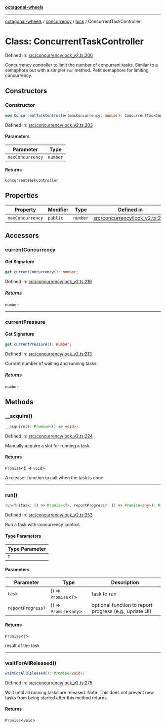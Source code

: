[**octagonal-wheels**](../../../README.md)

***

[octagonal-wheels](../../../modules.md) / [concurrency](../../README.md) / [lock](../README.md) / ConcurrentTaskController

# Class: ConcurrentTaskController

Defined in: [src/concurrency/lock\_v2.ts:200](https://github.com/vrtmrz/octagonal-wheels/blob/main/src/concurrency/lock_v2.ts#L200)

Concurrency controller to limit the number of concurrent tasks.
Similar to a semaphore but with a simpler `run` method.
Petit semaphore for limiting concurrency.

## Constructors

### Constructor

```ts
new ConcurrentTaskController(maxConcurrency: number): ConcurrentTaskController;
```

Defined in: [src/concurrency/lock\_v2.ts:203](https://github.com/vrtmrz/octagonal-wheels/blob/main/src/concurrency/lock_v2.ts#L203)

#### Parameters

| Parameter | Type |
| ------ | ------ |
| `maxConcurrency` | `number` |

#### Returns

`ConcurrentTaskController`

## Properties

| Property | Modifier | Type | Defined in |
| ------ | ------ | ------ | ------ |
| <a id="maxconcurrency"></a> `maxConcurrency` | `public` | `number` | [src/concurrency/lock\_v2.ts:201](https://github.com/vrtmrz/octagonal-wheels/blob/main/src/concurrency/lock_v2.ts#L201) |

## Accessors

### currentConcurrency

#### Get Signature

```ts
get currentConcurrency(): number;
```

Defined in: [src/concurrency/lock\_v2.ts:216](https://github.com/vrtmrz/octagonal-wheels/blob/main/src/concurrency/lock_v2.ts#L216)

##### Returns

`number`

***

### currentPressure

#### Get Signature

```ts
get currentPressure(): number;
```

Defined in: [src/concurrency/lock\_v2.ts:213](https://github.com/vrtmrz/octagonal-wheels/blob/main/src/concurrency/lock_v2.ts#L213)

Current number of waiting and running tasks.

##### Returns

`number`

## Methods

### \_\_acquire()

```ts
__acquire(): Promise<() => void>;
```

Defined in: [src/concurrency/lock\_v2.ts:224](https://github.com/vrtmrz/octagonal-wheels/blob/main/src/concurrency/lock_v2.ts#L224)

Manually acquire a slot for running a task.

#### Returns

`Promise`\<() => `void`\>

A releaser function to call when the task is done.

***

### run()

```ts
run<T>(task: () => Promise<T>, reportProgress?: () => Promise<any>): Promise<T>;
```

Defined in: [src/concurrency/lock\_v2.ts:253](https://github.com/vrtmrz/octagonal-wheels/blob/main/src/concurrency/lock_v2.ts#L253)

Run a task with concurrency control.

#### Type Parameters

| Type Parameter |
| ------ |
| `T` |

#### Parameters

| Parameter | Type | Description |
| ------ | ------ | ------ |
| `task` | () => `Promise`\<`T`\> | task to run |
| `reportProgress?` | () => `Promise`\<`any`\> | optional function to report progress (e.g., update UI) |

#### Returns

`Promise`\<`T`\>

result of the task

***

### waitForAllReleased()

```ts
waitForAllReleased(): Promise<void>;
```

Defined in: [src/concurrency/lock\_v2.ts:275](https://github.com/vrtmrz/octagonal-wheels/blob/main/src/concurrency/lock_v2.ts#L275)

Wait until all running tasks are released.
Note: This does not prevent new tasks from being started after this method returns.

#### Returns

`Promise`\<`void`\>
